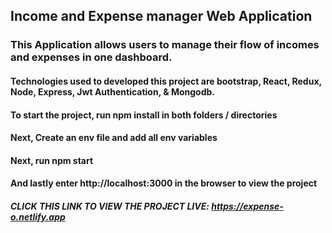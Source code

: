 ## Income and Expense manager Web Application

### This Application allows users to manage their flow of incomes and expenses in one dashboard.

#### Technologies used to developed this project are bootstrap, React, Redux, Node, Express, Jwt Authentication, & Mongodb.


#### To start the project, run npm install in both folders / directories

#### Next, Create an env file and add all env variables

#### Next, run npm start

#### And lastly enter http://localhost:3000 in the browser to view the project



##### CLICK THIS LINK TO VIEW THE PROJECT LIVE: https://expense-o.netlify.app
